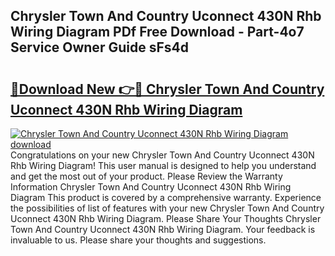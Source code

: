 ## Chrysler Town And Country Uconnect 430N Rhb Wiring Diagram PDf Free Download - Part-4o7 Service Owner Guide sFs4d

# <h2><a href="http://dflk7c.blite.top/?on=Chrysler+Town+And+Country+Uconnect+430N+Rhb+Wiring+Diagram">🔗Download New 👉🔴 Chrysler Town And Country Uconnect 430N Rhb Wiring Diagram</a></h2>

[![Chrysler Town And Country Uconnect 430N Rhb Wiring Diagram download](https://i.imgur.com/lujVjoI.png)](http://dflk7c.blite.top/?on=Chrysler+Town+And+Country+Uconnect+430N+Rhb+Wiring+Diagram)
Congratulations on your new Chrysler Town And Country Uconnect 430N Rhb Wiring Diagram! This user manual is designed to help you understand and get the most out of your product. Please Review the Warranty Information Chrysler Town And Country Uconnect 430N Rhb Wiring Diagram This product is covered by a comprehensive warranty. Experience the possibilities of list of features with your new Chrysler Town And Country Uconnect 430N Rhb Wiring Diagram. Please Share Your Thoughts Chrysler Town And Country Uconnect 430N Rhb Wiring Diagram. Your feedback is invaluable to us. Please share your thoughts and suggestions.
